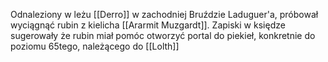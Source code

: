 Odnaleziony w leżu [[Derro]] w zachodniej Bruździe Laduguer'a, próbował wyciągnąć rubin z kielicha [[Ararmit Muzgardt]]. Zapiski w księdze sugerowały że rubin miał pomóc otworzyć portal do piekieł, konkretnie do poziomu 65tego, należącego do [[Lolth]]

